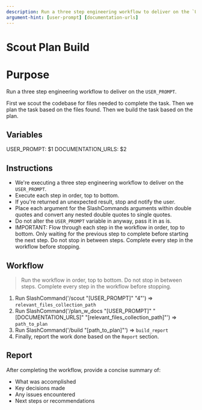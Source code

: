 ```yaml
---
description: Run a three step engineering workflow to deliver on the `USER_PROMPT`
argument-hint: [user-prompt] [documentation-urls]
---
```


# Scout Plan Build

# Purpose

Run a three step engineering workflow to deliver on the `USER_PROMPT`.

First we scout the codebase for files needed to complete the task.
Then we plan the task based on the files found.
Then we build the task based on the plan.

## Variables

USER_PROMPT: $1
DOCUMENTATION_URLS: $2

## Instructions

- We're executing a three step engineering workflow to deliver on the `USER_PROMPT`.
- Execute each step in order, top to bottom.
- If you're returned an unexpected result, stop and notify the user.
- Place each argument for the SlashCommands arguments within double quotes and convert any nested double quotes to single quotes.
- Do not alter the `USER_PROMPT` variable in anyway, pass it in as is.
- IMPORTANT: Flow through each step in the workflow in order, top to bottom. Only waiting for the previous step to complete before starting the next step. Do not stop in between steps. Complete every step in the workflow before stopping.

## Workflow

> Run the workflow in order, top to bottom. Do not stop in between steps. Complete every step in the workflow before stopping.

1. Run SlashCommand('/scout "[USER_PROMPT]" "4"') => `relevant_files_collection_path`
2. Run SlashCommand('/plan_w_docs "[USER_PROMPT]" "[DOCUMENTATION_URLS]" "[relevant_files_collection_path]"') => `path_to_plan`
3. Run SlashCommand('/build "[path_to_plan]"') => `build_report`
4. Finally, report the work done based on the `Report` section.

## Report

After completing the workflow, provide a concise summary of:

- What was accomplished
- Key decisions made
- Any issues encountered
- Next steps or recommendations
